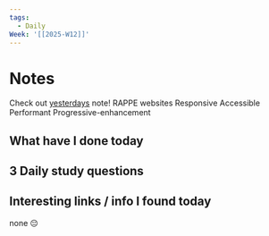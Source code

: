 ```yaml
---
tags:
  - Daily
Week: '[[2025-W12]]'
---
```

# Notes
Check out [yesterdays](2025-03-16) note!
RAPPE websites
Responsive
Accessible
Performant
Progressive-enhancement
## What have I done today
## 3 Daily study questions

## Interesting links / info I found today
none 😔